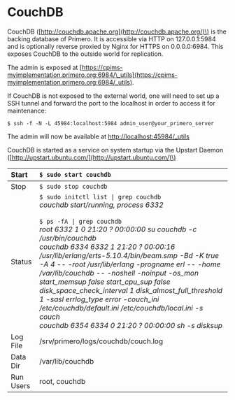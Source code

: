 # CouchDB

CouchDB \([http://couchdb.apache.org](http://couchdb.apache.org/)\) is the backing database of Primero. It is accessible via HTTP on 127.0.0.1:5984 and is optionally reverse proxied by Nginx for HTTPS on 0.0.0.0:6984. This exposes CouchDB to the outside world for replication.

The admin is exposed at [https://cpims-myimplementation.primero.org:6984/\_utils](https://cpims-myimplementation.primero.org:6984/_utils).

If CouchDB is not exposed to the external world, one will need to set up a SSH tunnel and forward the port to the localhost in order to access it for maintenance:

`$ ssh -f -N -L 45984:localhost:5984 admin_user@your_primero_server`

The admin will now be available at [http://localhost:45984/\_utils](http://localhost:45984/_utils)

CouchDB is started as a service on system startup via the Upstart Daemon \([http://upstart.ubuntu.com/](http://upstart.ubuntu.com/)\)

| Start | `$ sudo start couchdb` |
| :--- | :--- |
| Stop | `$ sudo stop couchdb` |
| Status | `$ sudo initctl list \| grep couchdb`<br>*couchdb start/running, process 6332*<br><br>`$ ps -fA \| grep couchdb`<br>*root 6332 1 0 21:20 ? 00:00:00 su couchdb -c /usr/bin/couchdb*<br>*couchdb 6334 6332 1 21:20 ? 00:00:16 /usr/lib/erlang/erts-5.10.4/bin/beam.smp -Bd -K true -A 4 -- -root /usr/lib/erlang -progname erl -- -home /var/lib/couchdb -- -noshell -noinput -os\_mon start\_memsup false start\_cpu\_sup false disk\_space\_check\_interval 1 disk\_almost\_full\_threshold 1 -sasl errlog\_type error -couch\_ini /etc/couchdb/default.ini /etc/couchdb/local.ini -s couch*<br>*couchdb 6354 6334 0 21:20 ? 00:00:00 sh -s disksup* |
| Log File | /srv/primero/logs/couchdb/couch.log |
| Data Dir | /var/lib/couchdb |
| Run Users | root, couchdb |

# 



